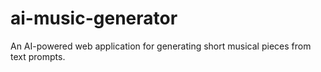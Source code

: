 # ai-music-generator
An AI-powered web application for generating short musical pieces from text prompts.
